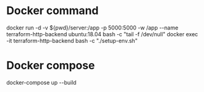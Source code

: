 # Docker command
docker run -d -v ${pwd}/server:/app -p 5000:5000 -w /app --name terraform-http-backend ubuntu:18.04 bash -c "tail -f /dev/null"
docker exec -it terraform-http-backend bash -c "./setup-env.sh"
# Docker compose
docker-compose up --build